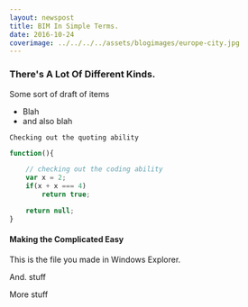 ```yaml
---
layout: newspost
title: BIM In Simple Terms.
date: 2016-10-24
coverimage: ../../../../assets/blogimages/europe-city.jpg
---
```



### There's A Lot Of Different Kinds.

Some sort of draft of items

- Blah
- and also blah

```
Checking out the quoting ability
```

```Javascript
function(){

    // checking out the coding ability
    var x = 2;
    if(x + x === 4)
        return true;

    return null;
}
```

#### Making the Complicated Easy

This is the file you made in Windows Explorer.

And. stuff

More stuff